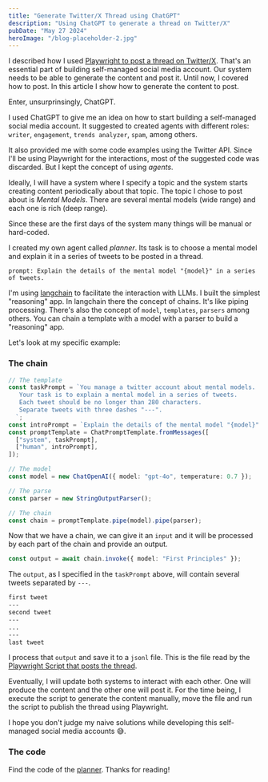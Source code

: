 ```yaml
---
title: "Generate Twitter/X Thread using ChatGPT"
description: "Using ChatGPT to generate a thread on Twitter/X"
pubDate: "May 27 2024"
heroImage: "/blog-placeholder-2.jpg"
---
```


I described how I used [Playwright to post a thread on Twitter/X](/blog/thread-using-playwright).
That's an essential part of building self-managed social media account. Our system needs to be able to generate the content and post it. Until now, I covered how to post. In this article I show how to generate the content to post.

Enter, unsurprinsingly, ChatGPT.

I used ChatGPT to give me an idea on how to start building a self-managed social media account.
It suggested to created agents with different roles: `writer`, `engagement`, `trends analyzer`, `spam`, among others.

It also provided me with some code examples using the Twitter API. Since I'll be using Playwright for the interactions, most of the suggested code was discarded. But I kept the concept of using _agents_.

Ideally, I will have a system where I specify a topic and the system starts creating content periodically about that topic.
The topic I chose to post about is _Mental Models_. There are several mental models (wide range) and each one is rich (deep range).

Since these are the first days of the system many things will be manual or hard-coded.

I created my own agent called _planner_. Its task is to choose a mental model and explain it in a series of tweets to be posted in a thread.

```
prompt: Explain the details of the mental model "{model}" in a series of tweets.
```

I'm using [langchain](https://www.langchain.com/) to facilitate the interaction with LLMs. I built the simplest "reasoning" app.
In langchain there the concept of chains. It's like piping processing. There's also the concept of `model`, `templates`, `parsers` among others.
You can chain a template with a model with a parser to build a "reasoning" app.

Let's look at my specific example:

### The chain

```ts
// The template
const taskPrompt = `You manage a twitter account about mental models.
   Your task is to explain a mental model in a series of tweets.
   Each tweet should be no longer than 280 characters.
   Separate tweets with three dashes "---".
  `;
const introPrompt = `Explain the details of the mental model "{model}" in a series of tweets.`;
const promptTemplate = ChatPromptTemplate.fromMessages([
  ["system", taskPrompt],
  ["human", introPrompt],
]);

// The model
const model = new ChatOpenAI({ model: "gpt-4o", temperature: 0.7 });

// The parse
const parser = new StringOutputParser();

// The chain
const chain = promptTemplate.pipe(model).pipe(parser);
```

Now that we have a chain, we can give it an `input` and it will be processed by each part of the chain and provide an output.

```ts
const output = await chain.invoke({ model: "First Principles" });
```

The `output`, as I specified in the `taskPrompt` above, will contain several tweets separated by `---`.

```txt
first tweet
---
second tweet
---
...
---
last tweet
```

I process that `output` and save it to a `jsonl` file. This is the file read by the [Playwright Script that posts the thread](/blog/thread-using-playwright).

Eventually, I will update both systems to interact with each other. One will produce the content and the other one will post it.
For the time being, I execute the script to generate the content manually, move the file and run the script to publish the thread using Playwright.

I hope you don't judge my naive solutions while developing this self-managed social media accounts 😅.

### The code

Find the code of the [planner](https://github.com/michalevids/mental-models-gpt/blob/378db2b3d5fa9d405f72fb03192b1699e80b51ac/src/agents/planner.ts). Thanks for reading!

